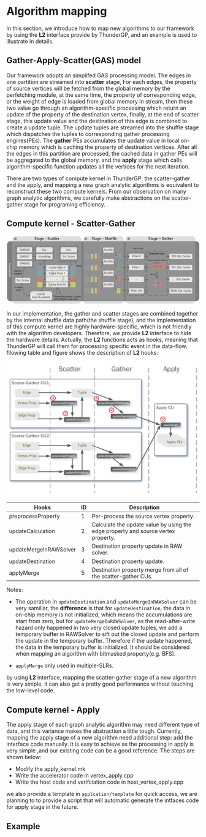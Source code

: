 # Algorithm mapping
In this section, we introduce how to map new algorithms to our framework by using the __L2__ interface provide by ThunderGP, and an example is used to illustrate in details.

## Gather-Apply-Scatter(GAS) model

Our framework adopts an simplifed GAS processing model. The edges in one partition are streamed into __scatter__ stage, For each edges, the property of source vertices will be fetched from the global memory by the perfetching module, at the same time, the property of corresponding edge, or the weight of edge is loaded from global memory in stream, then these two value go through an algorithm-specific processing which return an update of the property of the destination vertex, finally, at the end of scatter stage, this update value and the destination of this edge is combined to create a update tuple. The update tuples are streamed into the shuffle stage which dispatches the tuples to corresponding gather processing engines(PEs). The __gather__ PEs accumulates the update value in local on-chip memory which is caching the property of destination vertices. After all the edges in this partition are processed, the cached data in gather PEs will be aggregated to the global memory. and the __apply__ stage which calls algorithm-specific function updates all the vertices for the next iteration.

There are two types of compute kernel in ThunderGP: the scatter-gather and the apply, and mapping a new graph analytic algorithms is equivalent to reconstruct these two compute kernels. From our observation on many graph analytic algorithms, we carefully make abstractions on the scatter-gather stage for programing efficiency.


## Compute kernel - Scatter-Gather


![overview](images/overview.png)

In our implementation, the gather and scatter stages are combined together by the internal shuffle data path(the shuffle stage), and the implementation of this compute kernel are highly hardware-specific, which is not friendly with the algorithm developers. Therefore, we provide __L2__ interface to hide the hardware details. Actually, the __L2__ functions acts as hooks, meaning that ThunderGP will call them for processing specific event in the data-flow. fllowing table and figure shows the description of __L2__ hooks:


![l2dataflow](images/l2_dataflow.png)


| Hooks    | ID | Description  |
|-----------|--|--------------|
| preprocessProperty | 1 | Per-process the source vertex property. |
| updateCalculation | 2 | Calculate the update value by using the edge property and source vertex property.  |
| updateMergeInRAWSolver| 3 | Destination property update in RAW solver. | 
| updateDestination | 4 | Destination property update. | 
| applyMerge | 5 | Destination property merge from all of the scatter-gather CUs. | 

Notes: 

* The operation in ```updateDestination``` and ```updateMergeInRAWSolver``` can be very samiliar, the __difference__ is that  for ```updateDestination```, the data in on-chip memory is not initialized,  which means the accumulations are start from zero, but for ```updateMergeInRAWSolver```,  as the read-after-write hazard only happened in two very closed update tuples, we add a temporary buffer in RAWSolver to sift out the closed update and perform the update in the temporary buffer. Therefore if the update happened, the data in the temporary buffer is initialized. It should be considered when mapping an algorithm with bitmasked property(e.g. BFS).

*  ```applyMerge``` only used in multiple-SLRs.


by using __L2__ interface, mapping the scatter-gather stage of a new algorithm is very simple, it can also get a pretty good performance without touching the low-level code.

## Compute kernel - Apply

The apply stage of each graph analytic algorithm may need different type of data, and this variance makes the abstraction a little tough. Currently, mapping the apply stage of a new algorithm need additional step: add the interface code manually. It is easy to achieve as the processing in apply is very simple ,and our existing code can be a good reference. The steps are shown below:

* Modify the apply_kernel.mk
* Write the accelerator code in vertex_apply.cpp
* Write the host code and verifciation code in host_vertex_apply.cpp

we also provide a template in ```applcation/template``` for quick access, we are planning to to provide a script that will automatic generate the intfaces code for apply stage in the future.

## Example


